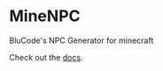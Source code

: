 # MineNPC
BluCode's NPC Generator for minecraft

Check out the [docs](https://github.com/BluCodeGH/MineNPC/wiki).

